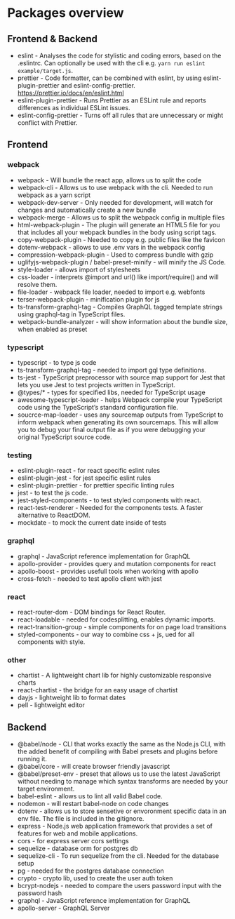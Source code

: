 # Packages overview

## Frontend & Backend

- eslint - Analyses the code for stylistic and coding errors, based on the .eslintrc.
  Can optionally be used with the cli e.g. `yarn run eslint example/target.js`.
- prettier - Code formatter, can be combined with eslint, by using eslint-plugin-prettier and eslint-config-prettier. https://prettier.io/docs/en/eslint.html
- eslint-plugin-prettier - Runs Prettier as an ESLint rule and reports differences as individual ESLint issues.
- eslint-config-prettier - Turns off all rules that are unnecessary or might conflict with Prettier.

## Frontend

### webpack

- webpack - Will bundle the react app, allows us to split the code
- webpack-cli - Allows us to use webpack with the cli. Needed to run webpack as a yarn script
- webpack-dev-server - Only needed for development, will watch for changes and automatically create a new bundle
- webpack-merge - Allows us to split the webpack config in multiple files
- html-webpack-plugin - The plugin will generate an HTML5 file for you that includes all your webpack bundles in the body using script tags.
- copy-webpack-plugin - Needed to copy e.g. public files like the favicon
- dotenv-webpack - allows to use .env vars in the webpack config
- compression-webpack-plugin - Used to compress bundle with gzip
- uglifyjs-webpack-plugin / babel-preset-minify - will minify the JS Code.
- style-loader - allows import of stylesheets
- css-loader - interprets @import and url() like import/require() and will resolve them.
- file-loader - webpack file loader, needed to import e.g. webfonts
- terser-webpack-plugin - minification plugin for js
- ts-transform-graphql-tag - Compiles GraphQL tagged template strings using graphql-tag in TypeScript files.
- webpack-bundle-analyzer - will show information about the bundle size, when enabled as preset

### typescript

- typescript - to type js code
- ts-transform-graphql-tag - needed to import gql type definitions.
- ts-jest - TypeScript preprocessor with source map support for Jest that lets you use Jest to test projects written in TypeScript.
- @types/\* - types for specified libs, needed for TypeScript usage
- awesome-typescript-loader - helps Webpack compile your TypeScript code using the TypeScript’s standard configuration file.
- soucrce-map-loader - uses any sourcemap outputs from TypeScript to inform webpack when generating its own sourcemaps. This will allow you to debug your final output file as if you were debugging your original TypeScript source code.

### testing

- eslint-plugin-react - for react specific eslint rules
- eslint-plugin-jest - for jest specific eslint rules
- eslint-plugin-prettier - for prettier specific linting rules
- jest - to test the js code.
- jest-styled-components - to test styled components with react.
- react-test-renderer - Needed for the components tests. A faster alternative to ReactDOM.
- mockdate - to mock the current date inside of tests

### graphql

- graphql - JavaScript reference implementation for GraphQL
- apollo-provider - provides query and mutation components for react
- apollo-boost - provides usefull tools when working with apollo
- cross-fetch - needed to test apollo client with jest

### react

- react-router-dom - DOM bindings for React Router.
- react-loadable - needed for codesplitting, enables dynamic imports.
- react-transition-group - simple components for on page load transitions
- styled-components - our way to combine css + js, ued for all components with style.

### other

- chartist - A lightweight chart lib for highly customizable responsive charts
- react-chartist - the bridge for an easy usage of chartist
- dayjs - lightweight lib to format dates
- pell - lightweight editor

## Backend

- @babel/node - CLI that works exactly the same as the Node.js CLI, with the added benefit of compiling with Babel presets and plugins before running it.
- @babel/core - will create browser friendly javascript
- @babel/preset-env - preset that allows us to use the latest JavaScript without needing to manage which syntax transforms are needed by your target environment.
- babel-eslint - allows us to lint all valid Babel code.
- nodemon - will restart babel-node on code changes
- dotenv - allows us to store sensetive or envoronment specific data in an env file. The file is included in the gitignore.
- express - Node.js web application framework that provides a set of features for web and mobile applications.
- cors - for express server cors settings
- sequelize - database orm for postgres db
- sequelize-cli - To run sequelize from the cli.
  Needed for the database setup
- pg - needed for the postgres database connection
- crypto - crypto lib, used to create the user auth token
- bcrypt-nodejs - needed to compare the users password input with the password hash
- graphql - JavaScript reference implementation for GraphQL
- apollo-server - GraphQL Server
